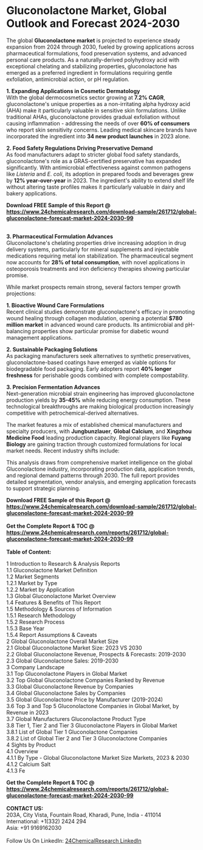 <h1>Gluconolactone Market, Global Outlook and Forecast 2024-2030</h1><p>The global <strong>Gluconolactone market</strong> is projected to experience steady expansion from 2024 through 2030, fueled by growing applications across pharmaceutical formulations, food preservation systems, and advanced personal care products. As a naturally-derived polyhydroxy acid with exceptional chelating and stabilizing properties, gluconolactone has emerged as a preferred ingredient in formulations requiring gentle exfoliation, antimicrobial action, or pH regulation.</p><p><strong>1. Expanding Applications in Cosmetic Dermatology</strong><br>
With the global dermocosmetics sector growing at <strong>7.2% CAGR</strong>, gluconolactone's unique properties as a non-irritating alpha hydroxy acid (AHA) make it particularly valuable in sensitive skin formulations. Unlike traditional AHAs, gluconolactone provides gradual exfoliation without causing inflammation - addressing the needs of over <strong>60% of consumers</strong> who report skin sensitivity concerns. Leading medical skincare brands have incorporated the ingredient into <strong>34 new product launches</strong> in 2023 alone.</p><p><strong>2. Food Safety Regulations Driving Preservative Demand</strong><br>
As food manufacturers adapt to stricter global food safety standards, gluconolactone's role as a GRAS-certified preservative has expanded significantly. With antimicrobial effectiveness against common pathogens like <em>Listeria</em> and <em>E. coli</em>, its adoption in prepared foods and beverages grew by <strong>12% year-over-year</strong> in 2023. The ingredient's ability to extend shelf life without altering taste profiles makes it particularly valuable in dairy and bakery applications.</p><div><b>Download FREE Sample of this Report @ 
            <a href="https://www.24chemicalresearch.com/download-sample/261712/global-gluconolactone-forecast-market-2024-2030-99">
            https://www.24chemicalresearch.com/download-sample/261712/global-gluconolactone-forecast-market-2024-2030-99</a></b></div><br><p><strong>3. Pharmaceutical Formulation Advances</strong><br>
Gluconolactone's chelating properties drive increasing adoption in drug delivery systems, particularly for mineral supplements and injectable medications requiring metal ion stabilization. The pharmaceutical segment now accounts for <strong>28% of total consumption</strong>, with novel applications in osteoporosis treatments and iron deficiency therapies showing particular promise.</p><p>While market prospects remain strong, several factors temper growth projections:</p><p><strong>1. Bioactive Wound Care Formulations</strong><br>
Recent clinical studies demonstrate gluconolactone's efficacy in promoting wound healing through collagen modulation, opening a potential <strong>$780 million market</strong> in advanced wound care products. Its antimicrobial and pH-balancing properties show particular promise for diabetic wound management applications.</p><p><strong>2. Sustainable Packaging Solutions</strong><br>
As packaging manufacturers seek alternatives to synthetic preservatives, gluconolactone-based coatings have emerged as viable options for biodegradable food packaging. Early adopters report <strong>40% longer freshness</strong> for perishable goods combined with complete compostability.</p><p><strong>3. Precision Fermentation Advances</strong><br>
Next-generation microbial strain engineering has improved gluconolactone production yields by <strong>35-45%</strong> while reducing energy consumption. These technological breakthroughs are making biological production increasingly competitive with petrochemical-derived alternatives.</p><p>The market features a mix of established chemical manufacturers and specialty producers, with <strong>Jungbunzlauer</strong>, <strong>Global Calcium</strong>, and <strong>Xingzhou Medicine Food</strong> leading production capacity. Regional players like <strong>Fuyang Biology</strong> are gaining traction through customized formulations for local market needs. Recent industry shifts include:</p><p>This analysis draws from comprehensive market intelligence on the global Gluconolactone industry, incorporating production data, application trends, and regional demand patterns through 2030. The full report provides detailed segmentation, vendor analysis, and emerging application forecasts to support strategic planning.</p><div><b>Download FREE Sample of this Report @ 
            <a href="https://www.24chemicalresearch.com/download-sample/261712/global-gluconolactone-forecast-market-2024-2030-99">
            https://www.24chemicalresearch.com/download-sample/261712/global-gluconolactone-forecast-market-2024-2030-99</a></b></div><br><div><b>Get the Complete Report & TOC @ 
            <a href="https://www.24chemicalresearch.com/reports/261712/global-gluconolactone-forecast-market-2024-2030-99">
            https://www.24chemicalresearch.com/reports/261712/global-gluconolactone-forecast-market-2024-2030-99</a></b></div><br>
            <b>Table of Content:</b><p>1 Introduction to Research & Analysis Reports<br />
    1.1 Gluconolactone Market Definition<br />
    1.2 Market Segments<br />
        1.2.1 Market by Type<br />
        1.2.2 Market by Application<br />
    1.3 Global Gluconolactone Market Overview<br />
    1.4 Features & Benefits of This Report<br />
    1.5 Methodology & Sources of Information<br />
        1.5.1 Research Methodology<br />
        1.5.2 Research Process<br />
        1.5.3 Base Year<br />
        1.5.4 Report Assumptions & Caveats<br />
2 Global Gluconolactone Overall Market Size<br />
    2.1 Global Gluconolactone Market Size: 2023 VS 2030<br />
    2.2 Global Gluconolactone Revenue, Prospects & Forecasts: 2019-2030<br />
    2.3 Global Gluconolactone Sales: 2019-2030<br />
3 Company Landscape<br />
    3.1 Top Gluconolactone Players in Global Market<br />
    3.2 Top Global Gluconolactone Companies Ranked by Revenue<br />
    3.3 Global Gluconolactone Revenue by Companies<br />
    3.4 Global Gluconolactone Sales by Companies<br />
    3.5 Global Gluconolactone Price by Manufacturer (2019-2024)<br />
    3.6 Top 3 and Top 5 Gluconolactone Companies in Global Market, by Revenue in 2023<br />
    3.7 Global Manufacturers Gluconolactone Product Type<br />
    3.8 Tier 1, Tier 2 and Tier 3 Gluconolactone Players in Global Market<br />
        3.8.1 List of Global Tier 1 Gluconolactone Companies<br />
        3.8.2 List of Global Tier 2 and Tier 3 Gluconolactone Companies<br />
4 Sights by Product<br />
    4.1 Overview<br />
        4.1.1 By Type - Global Gluconolactone Market Size Markets, 2023 & 2030<br />
        4.1.2 Calcium Salt<br />
        4.1.3 Fe</p><div><b>Get the Complete Report & TOC @ 
            <a href="https://www.24chemicalresearch.com/reports/261712/global-gluconolactone-forecast-market-2024-2030-99">
            https://www.24chemicalresearch.com/reports/261712/global-gluconolactone-forecast-market-2024-2030-99</a></b></div><br><b>CONTACT US:</b><br>
            203A, City Vista, Fountain Road, Kharadi, Pune, India - 411014<br>
            International: +1(332) 2424 294<br>
            Asia: +91 9169162030 <br><br>
            Follow Us On LinkedIn: <a href="https://www.linkedin.com/company/24chemicalresearch/">24ChemicalResearch LinkedIn</a>